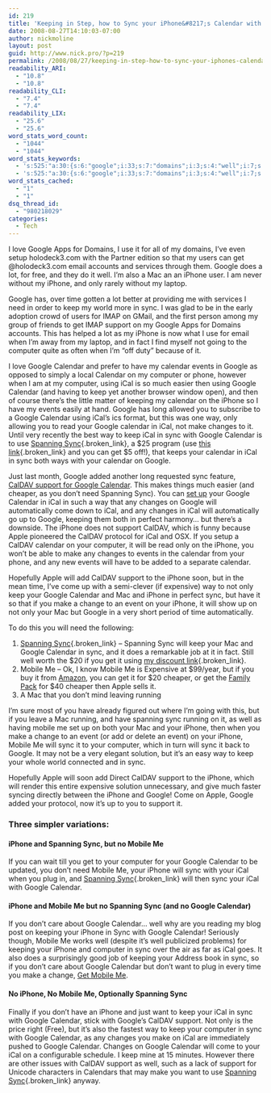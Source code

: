 ```yaml
---
id: 219
title: 'Keeping in Step, how to Sync your iPhone&#8217;s Calendar with Google Calendar'
date: 2008-08-27T14:10:03-07:00
author: nickmoline
layout: post
guid: http://www.nick.pro/?p=219
permalink: /2008/08/27/keeping-in-step-how-to-sync-your-iphones-calendar-with-google-calendar/
readability_ARI:
  - "10.8"
  - "10.8"
readability_CLI:
  - "7.4"
  - "7.4"
readability_LIX:
  - "25.6"
  - "25.6"
word_stats_word_count:
  - "1044"
  - "1044"
word_stats_keywords:
  - 's:525:"a:30:{s:6:"google";i:33;s:7:"domains";i:3;s:4:"well";i:7;s:6:"iphone";i:20;s:4:"time";i:4;s:4:"need";i:4;s:4:"keep";i:9;s:4:"sync";i:26;s:7:"support";i:9;s:8:"computer";i:8;s:8:"calendar";i:27;s:6:"events";i:4;s:5:"using";i:4;s:4:"ical";i:14;s:7:"keeping";i:5;s:4:"make";i:7;s:7:"changes";i:6;s:8:"spanning";i:10;s:5:"added";i:3;s:6:"caldav";i:8;s:7:"cheaper";i:3;s:13:"automatically";i:3;s:4:"come";i:4;s:5:"apple";i:5;s:9:"expensive";i:3;s:6:"change";i:3;s:5:"event";i:3;s:6:"mobile";i:10;s:7:"running";i:3;s:4:"want";i:3;}";'
  - 's:525:"a:30:{s:6:"google";i:33;s:7:"domains";i:3;s:4:"well";i:7;s:6:"iphone";i:20;s:4:"time";i:4;s:4:"need";i:4;s:4:"keep";i:9;s:4:"sync";i:26;s:7:"support";i:9;s:8:"computer";i:8;s:8:"calendar";i:27;s:6:"events";i:4;s:5:"using";i:4;s:4:"ical";i:14;s:7:"keeping";i:5;s:4:"make";i:7;s:7:"changes";i:6;s:8:"spanning";i:10;s:5:"added";i:3;s:6:"caldav";i:8;s:7:"cheaper";i:3;s:13:"automatically";i:3;s:4:"come";i:4;s:5:"apple";i:5;s:9:"expensive";i:3;s:6:"change";i:3;s:5:"event";i:3;s:6:"mobile";i:10;s:7:"running";i:3;s:4:"want";i:3;}";'
word_stats_cached:
  - "1"
  - "1"
dsq_thread_id:
  - "980218029"
categories:
  - Tech
---
```

I love Google Apps for Domains, I use it for all of my domains, I&#8217;ve even setup holodeck3.com with the Partner edition so that my users can get @holodeck3.com email accounts and services through them. Google does a lot, for free, and they do it well. I&#8217;m also a Mac an an iPhone user. I am never without my iPhone, and only rarely without my laptop.

Google has, over time gotten a lot better at providing me with services I need in order to keep my world more in sync. I was glad to be in the early adoption crowd of users for IMAP on GMail, and the first person among my group of friends to get IMAP support on my Google Apps for Domains accounts. This has helped a lot as my iPhone is now what I use for email when I&#8217;m away from my laptop, and in fact I find myself not going to the computer quite as often when I&#8217;m &#8220;off duty&#8221; because of it.

I love Google Calendar and prefer to have my calendar events in Google as opposed to simply a local Calendar on my computer or phone, however when I am at my computer, using iCal is so much easier then using Google Calendar (and having to keep yet another browser window open), and then of course there&#8217;s the little matter of keeping my calendar on the iPhone so I have my events easily at hand. Google has long allowed you to subscribe to a Google Calendar using iCal&#8217;s ics format, but this was one way, only allowing you to read your Google calendar in iCal, not make changes to it. Until very recently the best way to keep iCal in sync with Google Calendar is to use [Spanning Sync](http://spanningsync.com/?r=H3EFCF){.broken_link}, a $25 program (use [this link](http://spanningsync.com/?r=H3EFCF){.broken_link} and you can get $5 off!), that keeps your calendar in iCal in sync both ways with your calendar on Google.  
<!--more-->

  
Just last month, Google added another long requested sync feature, [CalDAV support for Google Calendar](http://www.tuaw.com/2008/07/28/caldav-support-comes-to-google-calendar/). This makes things much easier (and cheaper, as you don&#8217;t need Spanning Sync). You can [set up](http://www.google.com/support/calendar/bin/answer.py?answer=99358) your Google Calendar in iCal in such a way that any changes on Google will automatically come down to iCal, and any changes in iCal will automatically go up to Google, keeping them both in perfect harmony&#8230; but there&#8217;s a downside. The iPhone does not support CalDAV, which is funny because Apple pioneered the CalDAV protocol for iCal and OSX. If you setup a CalDAV calendar on your computer, it will be read only on the iPhone, you won&#8217;t be able to make any changes to events in the calendar from your phone, and any new events will have to be added to a separate calendar.

Hopefully Apple will add CalDAV support to the iPhone soon, but in the mean time, I&#8217;ve come up with a semi-clever (if expensive) way to not only keep your Google Calendar and Mac and iPhone in perfect sync, but have it so that if you make a change to an event on your iPhone, it will show up on not only your Mac but Google in a very short period of time automatically.

To do this you will need the following:

  1. [Spanning Sync](http://spanningsync.com/?r=H3EFCF){.broken_link} &#8211; Spanning Sync will keep your Mac and Google Calendar in sync, and it does a remarkable job at it in fact. Still well worth the $20 if you get it using [my discount link](http://spanningsync.com/?r=H3EFCF){.broken_link}.
  2. Mobile Me &#8211; Ok, I know Mobile Me is Expensive at $99/year, but if you buy it from [Amazon](http://www.amazon.com/Apple-MB824Z-A-MobileMe/dp/B001BY45QO%3FSubscriptionId%3D1XFK01HK9NZWGPENWGG2%26tag%3Dnickdotpro-20%26linkCode%3Dxm2%26camp%3D2025%26creative%3D165953%26creativeASIN%3DB001BY45QO), you can get it for $20 cheaper, or get the [Family Pack](http://www.amazon.com/Apple-MB825Z-A-MobileMe-Family/dp/B001BY0C2U%3FSubscriptionId%3D1XFK01HK9NZWGPENWGG2%26tag%3Dnickdotpro-20%26linkCode%3Dxm2%26camp%3D2025%26creative%3D165953%26creativeASIN%3DB001BY0C2U) for $40 cheaper then Apple sells it.
  3. A Mac that you don&#8217;t mind leaving running

I&#8217;m sure most of you have already figured out where I&#8217;m going with this, but if you leave a Mac running, and have spanning sync running on it, as well as having mobile me set up on both your Mac and your iPhone, then when you make a change to an event (or add or delete an event) on your iPhone, Mobile Me will sync it to your computer, which in turn will sync it back to Google. It may not be a very elegant solution, but it&#8217;s an easy way to keep your whole world connected and in sync.

Hopefully Apple will soon add Direct CalDAV support to the iPhone, which will render this entire expensive solution unnecessary, and give much faster syncing directly between the iPhone and Google! Come on Apple, Google added your protocol, now it&#8217;s up to you to support it.

### Three simpler variations:

#### iPhone and Spanning Sync, but no Mobile Me

If you can wait till you get to your computer for your Google Calendar to be updated, you don&#8217;t need Mobile Me, your iPhone will sync with your iCal when you plug in, and [Spanning Sync](http://spanningsync.com/?r=H3EFCF){.broken_link} will then sync your iCal with Google Calendar.

#### iPhone and Mobile Me but no Spanning Sync (and no Google Calendar)

If you don&#8217;t care about Google Calendar&#8230; well why are you reading my blog post on keeping your iPhone in Sync with Google Calendar! Seriously though, Mobile Me works well (despite it&#8217;s well publicized problems) for keeping your iPhone and computer in sync over the air as far as iCal goes. It also does a surprisingly good job of keeping your Address book in sync, so if you don&#8217;t care about Google Calendar but don&#8217;t want to plug in every time you make a change, [Get Mobile Me](http://www.amazon.com/Apple-MB824Z-A-MobileMe/dp/B001BY45QO%3FSubscriptionId%3D1XFK01HK9NZWGPENWGG2%26tag%3Dnickdotpro-20%26linkCode%3Dxm2%26camp%3D2025%26creative%3D165953%26creativeASIN%3DB001BY45QO).

#### No iPhone, No Mobile Me, Optionally Spanning Sync

Finally if you don&#8217;t have an iPhone and just want to keep your iCal in sync with Google Calendar, stick with Google&#8217;s CalDAV support. Not only is the price right (Free), but it&#8217;s also the fastest way to keep your computer in sync with Google Calendar, as any changes you make on iCal are immediately pushed to Google Calendar. Changes on Google Calendar will come to your iCal on a configurable schedule. I keep mine at 15 minutes. However there are other issues with CalDAV support as well, such as a lack of support for Unicode characters in Calendars that may make you want to use [Spanning Sync](http://spanningsync.com/?r=H3EFCF){.broken_link} anyway.